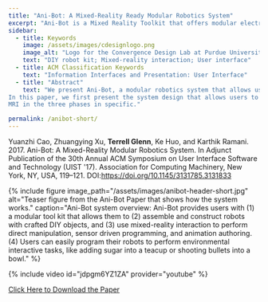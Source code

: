 ```yaml
---
title: "Ani-Bot: A Mixed-Reality Ready Modular Robotics System"
excerpt: "Ani-Bot is a Mixed Reality Toolkit that offers modular electronics that can be assembled via magnetic connections on the top and bottom of each module. A Microsoft Hololens is used to superimpose AR holograms on top of the modules and control the modules via hand gestures."
sidebar:
  - title: Keywords
    image: /assets/images/cdesignlogo.png
    image_alt: "Logo for the Convergence Design Lab at Purdue University"
    text: "DIY robot kit; Mixed-reality interaction; User interface"
  - title: ACM Classification Keywords
    text: "Information Interfaces and Presentation: User Interface"
  - title: "Abstract"
    text: "We present Ani-Bot, a modular robotics system that allows users to construct Do-It-Yourself (DIY) robots and use mixed-reality approach to interact with them. Ani-Bot enables novel user experience by embedding Mixed-Reality Interaction (MRI) in the three phases of interacting with a modular construction kit, namely, Creation, Tweaking, and Usage.
In this paper, we first present the system design that allows users to instantly perform MRI once they finish assembling the robot. Further, we discuss the augmentations offered by
MRI in the three phases in specific."

permalink: /anibot-short/
---
```

Yuanzhi Cao, Zhuangying Xu, **Terrell Glenn**, Ke Huo, and Karthik Ramani. 2017. Ani-Bot: A Mixed-Reality Modular Robotics System. In Adjunct Publication of the 30th Annual ACM Symposium on User Interface Software and Technology (UIST '17). Association for Computing Machinery, New York, NY, USA, 119–121. DOI:https://doi.org/10.1145/3131785.3131833

{% include figure image_path="/assets/images/anibot-header-short.jpg" alt="Teaser figure from the Ani-Bot Paper that shows how the system works." caption="Ani-Bot system overview: Ani-Bot provides users with (1) a modular tool kit that allows them to (2) assemble and construct robots with crafted DIY objects, and (3) use mixed-reality interaction to perform direct manipulation, sensor driven programming, and animation authoring. (4) Users can easily program their robots to perform environmental interactive tasks, like adding sugar into a teacup or shooting bullets into a bowl." %}

{% include video id="jdpgm6YZ1ZA" provider="youtube" %}

<a href="/assets/anibot-short.pdf" class="btn btn--primary">Click Here to Download the Paper</a>